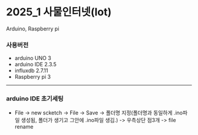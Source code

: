 # 2025_1 사물인터넷(Iot)
Arduino, Raspberry pi

### 사용버전
- arduino UNO 3
- arduino IDE 2.3.5
- influxdb 2.7.11
- Raspberry pi 3
---

### arduino IDE 초기세팅
- File -> new scketch -> File -> Save -> 폴더명 지정(폴더명과 동일하게 .ino파일 생성됨, 폴더가 생기고 그안에 .ino파일 생김.) -> 우측상단 점3개 -> file rename